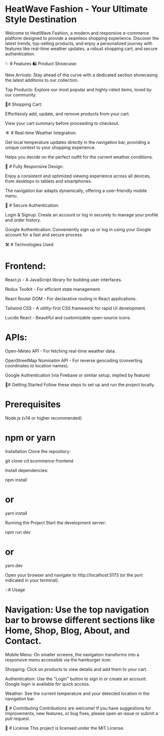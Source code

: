 # HeatWave Fashion - Your Ultimate Style Destination

Welcome to HeatWave Fashion, a modern and responsive e-commerce platform designed to provide a seamless shopping experience. Discover the latest trends, top-selling products, and enjoy a personalized journey with features like real-time weather updates, a robust shopping cart, and secure authentication.

✨ # Features
🛍 Product Showcase:

New Arrivals: Stay ahead of the curve with a dedicated section showcasing the latest additions to our collection.

Top Products: Explore our most popular and highly-rated items, loved by our community.

🛒# Shopping Cart:

Effortlessly add, update, and remove products from your cart.

View your cart summary before proceeding to checkout.

☀ # Real-time Weather Integration:

Get local temperature updates directly in the navigation bar, providing a unique context to your shopping experience.

Helps you decide on the perfect outfit for the current weather conditions.

📱 # Fully Responsive Design:

Enjoy a consistent and optimized viewing experience across all devices, from desktops to tablets and smartphones.

The navigation bar adapts dynamically, offering a user-friendly mobile menu.

🔐 # Secure Authentication:

Login & Signup: Create an account or log in securely to manage your profile and order history.

Google Authentication: Conveniently sign up or log in using your Google account for a fast and secure process.

🛠 # Technologies Used
# Frontend:

React.js - A JavaScript library for building user interfaces.

Redux Toolkit - For efficient state management.

React Router DOM - For declarative routing in React applications.

Tailwind CSS - A utility-first CSS framework for rapid UI development.

Lucide React - Beautiful and customizable open-source icons.

# APIs:

Open-Meteo API - For fetching real-time weather data.

OpenStreetMap Nominatim API - For reverse geocoding (converting coordinates to location names).

Google Authentication (via Firebase or similar setup, implied by feature)

🚀#  Getting Started
Follow these steps to set up and run the project locally.

# Prerequisites
Node.js (v14 or higher recommended)

# npm or yarn

Installation
Clone the repository:

git clone <repository-url>
cd ecommerce-frontend

Install dependencies:

npm install
# or
yarn install

Running the Project
Start the development server:

npm run dev
# or
yarn dev

Open your browser and navigate to http://localhost:5173 (or the port indicated in your terminal).

💡# Usage
# Navigation: Use the top navigation bar to browse different sections like Home, Shop, Blog, About, and Contact.

Mobile Menu: On smaller screens, the navigation transforms into a responsive menu accessible via the hamburger icon.

Shopping: Click on products to view details and add them to your cart.

Authentication: Use the "Login" button to sign in or create an account. Google login is available for quick access.

Weather: See the current temperature and your detected location in the navigation bar.

🤝 # Contributing
Contributions are welcome! If you have suggestions for improvements, new features, or bug fixes, please open an issue or submit a pull request.

📄 # License
This project is licensed under the MIT License.
